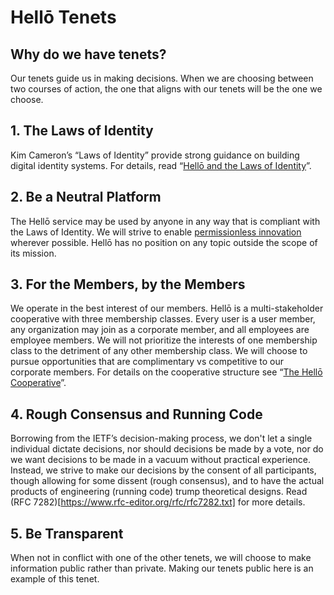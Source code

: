 # Hellō Tenets

## Why do we have tenets?
Our tenets guide us in making decisions. When we are choosing between two courses of action, the one that aligns with our tenets will be the one we choose.

## 1. The Laws of Identity
Kim Cameron’s “Laws of Identity” provide strong guidance on building digital identity systems. For details, read “[Hellō and the Laws of Identity](laws-of-identity)”.

## 2. Be a Neutral Platform
The Hellō service may be used by anyone in any way that is compliant with the Laws of Identity. We will strive to enable [permissionless innovation](https://permissionlessinnovation.org/) wherever possible. Hellō has no position on any topic outside the scope of its mission.

## 3. For the Members, by the Members
We operate in the best interest of our members. Hellō is a multi-stakeholder cooperative with three membership classes. Every user is a user member, any organization may join as a corporate member, and all employees are employee members. We will not prioritize the interests of one membership class to the detriment of any other membership class. 
We will choose to pursue opportunities that are complimentary vs competitive to our corporate members.
For details on the cooperative structure see “[The Hellō Cooperative](cooperative.md)”.

## 4. Rough Consensus and Running Code
Borrowing from the IETF’s decision-making process, we don't let a single individual dictate decisions, nor should decisions be made by a vote, nor do we want decisions to be made in a vacuum without practical experience. Instead, we strive to make our decisions by the consent of all participants, though allowing for some dissent (rough consensus), and to have the actual products of engineering (running code) trump theoretical designs. Read (RFC 7282)[https://www.rfc-editor.org/rfc/rfc7282.txt] for more details.

## 5. Be Transparent
When not in conflict with one of the other tenets, we will choose to make information public rather than private. Making our tenets public here is an example of this tenet.
